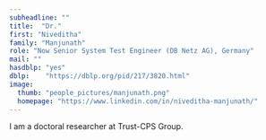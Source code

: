 ```yaml
---
subheadline: ""
title:  "Dr."
first: "Niveditha"
family: "Manjunath"
role: "Now Senior System Test Engineer (DB Netz AG), Germany"
mail: ""
hasdblp: "yes"
dblp:    "https://dblp.org/pid/217/3820.html"
image:
  thumb: "people_pictures/manjunath.png"
  homepage: "https://www.linkedin.com/in/niveditha-manjunath/"
---
```


<!--more-->

I am a doctoral researcher at Trust-CPS Group.
